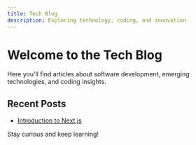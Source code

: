 ```yaml
---
title: Tech Blog
description: Exploring technology, coding, and innovation
---
```


# Welcome to the Tech Blog

Here you'll find articles about software development, emerging technologies, and coding insights.

## Recent Posts

- [Introduction to Next.js](/posts/tech/nextjs-intro)

Stay curious and keep learning!
